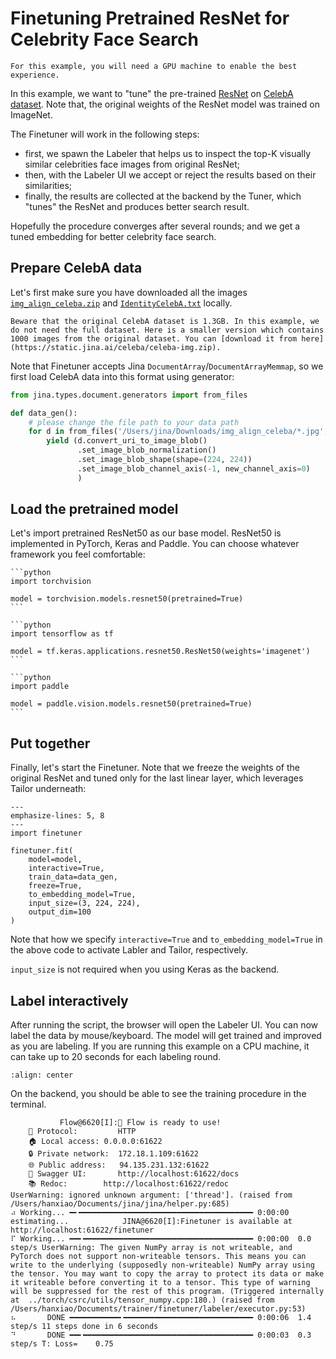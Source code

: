 # Finetuning Pretrained ResNet for Celebrity Face Search

```{tip}
For this example, you will need a GPU machine to enable the best experience.
```

In this example, we want to "tune" the pre-trained [ResNet](https://arxiv.org/abs/1512.03385) on [CelebA dataset](https://mmlab.ie.cuhk.edu.hk/projects/CelebA.html). Note that, the original weights of the ResNet model was trained on ImageNet.

The Finetuner will work in the following steps: 
- first, we spawn the Labeler that helps us to inspect the top-K visually similar celebrities face images from original ResNet;
- then, with the Labeler UI we accept or reject the results based on their similarities;
- finally, the results are collected at the backend by the Tuner, which "tunes" the ResNet and produces better search result.

Hopefully the procedure converges after several rounds; and we get a tuned embedding for better celebrity face search.

## Prepare CelebA data

Let's first make sure you have downloaded all the images [`img_align_celeba.zip`](https://drive.google.com/file/d/0B7EVK8r0v71pZjFTYXZWM3FlRnM/view?usp=sharing&resourcekey=0-dYn9z10tMJOBAkviAcfdyQ) and [`IdentityCelebA.txt`](https://drive.google.com/file/d/1_ee_0u7vcNLOfNLegJRHmolfH5ICW-XS/view?usp=sharing) locally.

```{caution}
Beware that the original CelebA dataset is 1.3GB. In this example, we do not need the full dataset. Here is a smaller version which contains 1000 images from the original dataset. You can [download it from here](https://static.jina.ai/celeba/celeba-img.zip).
```

Note that Finetuner accepts Jina `DocumentArray`/`DocumentArrayMemmap`, so we first load CelebA data into this format using generator:

```python
from jina.types.document.generators import from_files

def data_gen():
    # please change the file path to your data path
    for d in from_files('/Users/jina/Downloads/img_align_celeba/*.jpg', size=100, to_dataturi=True):
        yield (d.convert_uri_to_image_blob()
               .set_image_blob_normalization()
               .set_image_blob_shape(shape=(224, 224))
               .set_image_blob_channel_axis(-1, new_channel_axis=0)
               )
```

## Load the pretrained model

Let's import pretrained ResNet50 as our base model. ResNet50 is implemented in PyTorch, Keras and Paddle. You can choose whatever framework you feel comfortable:

````{tab} PyTorch
```python
import torchvision

model = torchvision.models.resnet50(pretrained=True)
```
````
````{tab} Keras
```python
import tensorflow as tf

model = tf.keras.applications.resnet50.ResNet50(weights='imagenet')
```
````
````{tab} Paddle
```python
import paddle

model = paddle.vision.models.resnet50(pretrained=True)
```
````


## Put together

Finally, let's start the Finetuner. Note that we freeze the weights of the original ResNet and tuned only for the last linear layer, which leverages Tailor underneath:

```{code-block} python
---
emphasize-lines: 5, 8
---
import finetuner

finetuner.fit(
    model=model,
    interactive=True,
    train_data=data_gen,
    freeze=True,
    to_embedding_model=True,
    input_size=(3, 224, 224),
    output_dim=100
)
```

Note that how we specify `interactive=True` and `to_embedding_model=True` in the above code to activate Labler and Tailor, respectively.

`input_size` is not required when you using Keras as the backend.

## Label interactively

After running the script, the browser will open the Labeler UI. You can now label the data by mouse/keyboard. The model will get trained and improved as you are labeling. If you are running this example on a CPU machine, it can take up to 20 seconds for each labeling round. 

```{figure} celeba-labeler.gif
:align: center
```

On the backend, you should be able to see the training procedure in the terminal.

```console
           Flow@6620[I]:🎉 Flow is ready to use!
	🔗 Protocol: 		HTTP
	🏠 Local access:	0.0.0.0:61622
	🔒 Private network:	172.18.1.109:61622
	🌐 Public address:	94.135.231.132:61622
	💬 Swagger UI:		http://localhost:61622/docs
	📚 Redoc:		http://localhost:61622/redoc
UserWarning: ignored unknown argument: ['thread']. (raised from /Users/hanxiao/Documents/jina/jina/helper.py:685)
⠴ Working... ━╸━━━━━━━━━━━━━━━━━━━━━━━━━━━━━━━━━━━━━━━ 0:00:00 estimating...            JINA@6620[I]:Finetuner is available at http://localhost:61622/finetuner
⠏ Working... ━━╸━━━━━━━━━━━━━━━━━━━━━━━━━━━━━━━━━━━━━━ 0:00:00  0.0 step/s UserWarning: The given NumPy array is not writeable, and PyTorch does not support non-writeable tensors. This means you can write to the underlying (supposedly non-writeable) NumPy array using the tensor. You may want to copy the array to protect its data or make it writeable before converting it to a tensor. This type of warning will be suppressed for the rest of this program. (Triggered internally at  ../torch/csrc/utils/tensor_numpy.cpp:180.) (raised from /Users/hanxiao/Documents/trainer/finetuner/labeler/executor.py:53)
⠦       DONE ━━━━━━━━━━━╸━━━━━━━━━━━━━━━━━━━━━━━━━━━━━ 0:00:06  1.4 step/s 11 steps done in 6 seconds
⠙       DONE ━━╸━━━━━━━━━━━━━━━━━━━━━━━━━━━━━━━━━━━━━━ 0:00:03  0.3 step/s T: Loss=    0.75
```